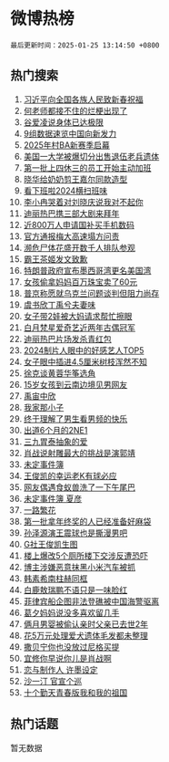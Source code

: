 # 微博热榜

`最后更新时间：2025-01-25 13:14:50 +0800`

## 热门搜索

1. [习近平向全国各族人民致新春祝福](https://m.weibo.cn/search?containerid=100103type%3D1%26t%3D10%26q%3D%23%E4%B9%A0%E8%BF%91%E5%B9%B3%E5%90%91%E5%85%A8%E5%9B%BD%E5%90%84%E6%97%8F%E4%BA%BA%E6%B0%91%E8%87%B4%E6%96%B0%E6%98%A5%E7%A5%9D%E7%A6%8F%23&stream_entry_id=51&isnewpage=1&extparam=seat%3D1%26cate%3D10103%26pos%3D0%26filter_type%3Drealtimehot%26q%3D%2523%25E4%25B9%25A0%25E8%25BF%2591%25E5%25B9%25B3%25E5%2590%2591%25E5%2585%25A8%25E5%259B%25BD%25E5%2590%2584%25E6%2597%258F%25E4%25BA%25BA%25E6%25B0%2591%25E8%2587%25B4%25E6%2596%25B0%25E6%2598%25A5%25E7%25A5%259D%25E7%25A6%258F%2523%26c_type%3D51%26stream_entry_id%3D51%26dgr%3D0%26display_time%3D1737782088%26pre_seqid%3D173778208897401117816101)
1. [何老师都接不住的烂梗出现了](https://m.weibo.cn/search?containerid=100103type%3D1%26t%3D10%26q%3D%E4%BD%95%E8%80%81%E5%B8%88%E9%83%BD%E6%8E%A5%E4%B8%8D%E4%BD%8F%E7%9A%84%E7%83%82%E6%A2%97%E5%87%BA%E7%8E%B0%E4%BA%86&stream_entry_id=31&isnewpage=1&extparam=seat%3D1%26cate%3D5001%26pos%3D0%26flag%3D2%26stream_entry_id%3D31%26realpos%3D1%26lcate%3D5001%26filter_type%3Drealtimehot%26q%3D%25E4%25BD%2595%25E8%2580%2581%25E5%25B8%2588%25E9%2583%25BD%25E6%258E%25A5%25E4%25B8%258D%25E4%25BD%258F%25E7%259A%2584%25E7%2583%2582%25E6%25A2%2597%25E5%2587%25BA%25E7%258E%25B0%25E4%25BA%2586%26c_type%3D31%26band_rank%3D1%26dgr%3D0%26display_time%3D1737782088%26pre_seqid%3D173778208897401117816101)
1. [谷爱凌说身体已达极限](https://m.weibo.cn/search?containerid=100103type%3D1%26t%3D10%26q%3D%23%E8%B0%B7%E7%88%B1%E5%87%8C%E8%AF%B4%E8%BA%AB%E4%BD%93%E5%B7%B2%E8%BE%BE%E6%9E%81%E9%99%90%23&stream_entry_id=31&isnewpage=1&extparam=seat%3D1%26cate%3D5001%26pos%3D1%26flag%3D2%26stream_entry_id%3D31%26realpos%3D2%26lcate%3D5001%26filter_type%3Drealtimehot%26q%3D%2523%25E8%25B0%25B7%25E7%2588%25B1%25E5%2587%258C%25E8%25AF%25B4%25E8%25BA%25AB%25E4%25BD%2593%25E5%25B7%25B2%25E8%25BE%25BE%25E6%259E%2581%25E9%2599%2590%2523%26c_type%3D31%26band_rank%3D2%26dgr%3D0%26display_time%3D1737782088%26pre_seqid%3D173778208897401117816101)
1. [9组数据速览中国向新发力](https://m.weibo.cn/search?containerid=100103type%3D1%26t%3D10%26q%3D%239%E7%BB%84%E6%95%B0%E6%8D%AE%E9%80%9F%E8%A7%88%E4%B8%AD%E5%9B%BD%E5%90%91%E6%96%B0%E5%8F%91%E5%8A%9B%23&stream_entry_id=31&isnewpage=1&extparam=seat%3D1%26cate%3D5001%26pos%3D2%26flag%3D0%26stream_entry_id%3D31%26realpos%3D3%26lcate%3D5001%26filter_type%3Drealtimehot%26q%3D%25239%25E7%25BB%2584%25E6%2595%25B0%25E6%258D%25AE%25E9%2580%259F%25E8%25A7%2588%25E4%25B8%25AD%25E5%259B%25BD%25E5%2590%2591%25E6%2596%25B0%25E5%258F%2591%25E5%258A%259B%2523%26c_type%3D31%26band_rank%3D3%26dgr%3D0%26display_time%3D1737782088%26pre_seqid%3D173778208897401117816101)
1. [2025年村BA新赛季启幕](https://m.weibo.cn/search?containerid=100103type%3D1%26t%3D10%26q%3D%232025%E5%B9%B4%E6%9D%91BA%E6%96%B0%E8%B5%9B%E5%AD%A3%E5%90%AF%E5%B9%95%23&stream_entry_id=31&isnewpage=1&extparam=seat%3D1%26cate%3D5001%26pos%3D3%26stream_entry_id%3D31%26band_rank%3D4%26lcate%3D5001%26is_ad_pos%3D1%26filter_type%3Drealtimehot%26q%3D%25232025%25E5%25B9%25B4%25E6%259D%2591BA%25E6%2596%25B0%25E8%25B5%259B%25E5%25AD%25A3%25E5%2590%25AF%25E5%25B9%2595%2523%26c_type%3D31%26dgr%3D0%26adid%3D274417%26display_time%3D1737782088%26pre_seqid%3D173778208897401117816101)
1. [美国一大学被爆切分出售退伍老兵遗体](https://m.weibo.cn/search?containerid=100103type%3D1%26t%3D10%26q%3D%23%E7%BE%8E%E5%9B%BD%E4%B8%80%E5%A4%A7%E5%AD%A6%E8%A2%AB%E7%88%86%E5%88%87%E5%88%86%E5%87%BA%E5%94%AE%E9%80%80%E4%BC%8D%E8%80%81%E5%85%B5%E9%81%97%E4%BD%93%23&stream_entry_id=31&isnewpage=1&extparam=seat%3D1%26cate%3D5001%26pos%3D4%26flag%3D0%26stream_entry_id%3D31%26realpos%3D4%26lcate%3D5001%26filter_type%3Drealtimehot%26q%3D%2523%25E7%25BE%258E%25E5%259B%25BD%25E4%25B8%2580%25E5%25A4%25A7%25E5%25AD%25A6%25E8%25A2%25AB%25E7%2588%2586%25E5%2588%2587%25E5%2588%2586%25E5%2587%25BA%25E5%2594%25AE%25E9%2580%2580%25E4%25BC%258D%25E8%2580%2581%25E5%2585%25B5%25E9%2581%2597%25E4%25BD%2593%2523%26c_type%3D31%26band_rank%3D4%26dgr%3D0%26display_time%3D1737782088%26pre_seqid%3D173778208897401117816101)
1. [第一批上四休三的员工开始主动加班](https://m.weibo.cn/search?containerid=100103type%3D1%26t%3D10%26q%3D%23%E7%AC%AC%E4%B8%80%E6%89%B9%E4%B8%8A%E5%9B%9B%E4%BC%91%E4%B8%89%E7%9A%84%E5%91%98%E5%B7%A5%E5%BC%80%E5%A7%8B%E4%B8%BB%E5%8A%A8%E5%8A%A0%E7%8F%AD%23&stream_entry_id=31&isnewpage=1&extparam=seat%3D1%26cate%3D5001%26pos%3D5%26flag%3D1%26stream_entry_id%3D31%26realpos%3D5%26lcate%3D5001%26filter_type%3Drealtimehot%26q%3D%2523%25E7%25AC%25AC%25E4%25B8%2580%25E6%2589%25B9%25E4%25B8%258A%25E5%259B%259B%25E4%25BC%2591%25E4%25B8%2589%25E7%259A%2584%25E5%2591%2598%25E5%25B7%25A5%25E5%25BC%2580%25E5%25A7%258B%25E4%25B8%25BB%25E5%258A%25A8%25E5%258A%25A0%25E7%258F%25AD%2523%26c_type%3D31%26band_rank%3D5%26dgr%3D0%26display_time%3D1737782088%26pre_seqid%3D173778208897401117816101)
1. [晓华给奶奶剪王嘉尔同款造型](https://m.weibo.cn/search?containerid=100103type%3D1%26t%3D10%26q%3D%E6%99%93%E5%8D%8E%E7%BB%99%E5%A5%B6%E5%A5%B6%E5%89%AA%E7%8E%8B%E5%98%89%E5%B0%94%E5%90%8C%E6%AC%BE%E9%80%A0%E5%9E%8B&stream_entry_id=31&isnewpage=1&extparam=seat%3D1%26cate%3D5001%26pos%3D6%26flag%3D1%26stream_entry_id%3D31%26realpos%3D6%26lcate%3D5001%26filter_type%3Drealtimehot%26q%3D%25E6%2599%2593%25E5%258D%258E%25E7%25BB%2599%25E5%25A5%25B6%25E5%25A5%25B6%25E5%2589%25AA%25E7%258E%258B%25E5%2598%2589%25E5%25B0%2594%25E5%2590%258C%25E6%25AC%25BE%25E9%2580%25A0%25E5%259E%258B%26c_type%3D31%26band_rank%3D6%26dgr%3D0%26display_time%3D1737782088%26pre_seqid%3D173778208897401117816101)
1. [看下班啦2024横扫班味](https://m.weibo.cn/search?containerid=100103type%3D1%26t%3D10%26q%3D%23%E7%9C%8B%E4%B8%8B%E7%8F%AD%E5%95%A62024%E6%A8%AA%E6%89%AB%E7%8F%AD%E5%91%B3%23&stream_entry_id=31&isnewpage=1&extparam=seat%3D1%26cate%3D5001%26pos%3D7%26stream_entry_id%3D31%26band_rank%3D7%26lcate%3D5001%26is_ad_pos%3D1%26filter_type%3Drealtimehot%26q%3D%2523%25E7%259C%258B%25E4%25B8%258B%25E7%258F%25AD%25E5%2595%25A62024%25E6%25A8%25AA%25E6%2589%25AB%25E7%258F%25AD%25E5%2591%25B3%2523%26c_type%3D31%26dgr%3D0%26adid%3D274688%26display_time%3D1737782088%26pre_seqid%3D173778208897401117816101)
1. [李小冉哭着对刘晓庆说我对不起你](https://m.weibo.cn/search?containerid=100103type%3D1%26t%3D10%26q%3D%23%E6%9D%8E%E5%B0%8F%E5%86%89%E5%93%AD%E7%9D%80%E5%AF%B9%E5%88%98%E6%99%93%E5%BA%86%E8%AF%B4%E6%88%91%E5%AF%B9%E4%B8%8D%E8%B5%B7%E4%BD%A0%23&stream_entry_id=31&isnewpage=1&extparam=seat%3D1%26cate%3D5001%26pos%3D8%26flag%3D1%26stream_entry_id%3D31%26realpos%3D7%26lcate%3D5001%26filter_type%3Drealtimehot%26q%3D%2523%25E6%259D%258E%25E5%25B0%258F%25E5%2586%2589%25E5%2593%25AD%25E7%259D%2580%25E5%25AF%25B9%25E5%2588%2598%25E6%2599%2593%25E5%25BA%2586%25E8%25AF%25B4%25E6%2588%2591%25E5%25AF%25B9%25E4%25B8%258D%25E8%25B5%25B7%25E4%25BD%25A0%2523%26c_type%3D31%26band_rank%3D7%26dgr%3D0%26display_time%3D1737782088%26pre_seqid%3D173778208897401117816101)
1. [迪丽热巴携三部大剧来拜年](https://m.weibo.cn/search?containerid=100103type%3D1%26t%3D10%26q%3D%23%E8%BF%AA%E4%B8%BD%E7%83%AD%E5%B7%B4%E6%90%BA%E4%B8%89%E9%83%A8%E5%A4%A7%E5%89%A7%E6%9D%A5%E6%8B%9C%E5%B9%B4%23&stream_entry_id=31&isnewpage=1&extparam=seat%3D1%26cate%3D5001%26pos%3D9%26flag%3D0%26stream_entry_id%3D31%26realpos%3D8%26lcate%3D5001%26filter_type%3Drealtimehot%26q%3D%2523%25E8%25BF%25AA%25E4%25B8%25BD%25E7%2583%25AD%25E5%25B7%25B4%25E6%2590%25BA%25E4%25B8%2589%25E9%2583%25A8%25E5%25A4%25A7%25E5%2589%25A7%25E6%259D%25A5%25E6%258B%259C%25E5%25B9%25B4%2523%26c_type%3D31%26band_rank%3D8%26dgr%3D0%26display_time%3D1737782088%26pre_seqid%3D173778208897401117816101)
1. [近800万人申请国补买手机数码](https://m.weibo.cn/search?containerid=100103type%3D1%26t%3D10%26q%3D%23%E8%BF%91800%E4%B8%87%E4%BA%BA%E7%94%B3%E8%AF%B7%E5%9B%BD%E8%A1%A5%E4%B9%B0%E6%89%8B%E6%9C%BA%E6%95%B0%E7%A0%81%23&stream_entry_id=31&isnewpage=1&extparam=seat%3D1%26cate%3D5001%26pos%3D10%26flag%3D0%26stream_entry_id%3D31%26realpos%3D9%26lcate%3D5001%26filter_type%3Drealtimehot%26q%3D%2523%25E8%25BF%2591800%25E4%25B8%2587%25E4%25BA%25BA%25E7%2594%25B3%25E8%25AF%25B7%25E5%259B%25BD%25E8%25A1%25A5%25E4%25B9%25B0%25E6%2589%258B%25E6%259C%25BA%25E6%2595%25B0%25E7%25A0%2581%2523%26c_type%3D31%26band_rank%3D9%26dgr%3D0%26display_time%3D1737782088%26pre_seqid%3D173778208897401117816101)
1. [官方通报梅大高速塌方问责](https://m.weibo.cn/search?containerid=100103type%3D1%26t%3D10%26q%3D%23%E5%AE%98%E6%96%B9%E9%80%9A%E6%8A%A5%E6%A2%85%E5%A4%A7%E9%AB%98%E9%80%9F%E5%A1%8C%E6%96%B9%E9%97%AE%E8%B4%A3%23&stream_entry_id=31&isnewpage=1&extparam=seat%3D1%26cate%3D5001%26pos%3D11%26flag%3D1%26stream_entry_id%3D31%26realpos%3D10%26lcate%3D5001%26filter_type%3Drealtimehot%26q%3D%2523%25E5%25AE%2598%25E6%2596%25B9%25E9%2580%259A%25E6%258A%25A5%25E6%25A2%2585%25E5%25A4%25A7%25E9%25AB%2598%25E9%2580%259F%25E5%25A1%258C%25E6%2596%25B9%25E9%2597%25AE%25E8%25B4%25A3%2523%26c_type%3D31%26band_rank%3D10%26dgr%3D0%26display_time%3D1737782088%26pre_seqid%3D173778208897401117816101)
1. [濒危尸体花盛开数千人排队参观](https://m.weibo.cn/search?containerid=100103type%3D1%26t%3D10%26q%3D%23%E6%BF%92%E5%8D%B1%E5%B0%B8%E4%BD%93%E8%8A%B1%E7%9B%9B%E5%BC%80%E6%95%B0%E5%8D%83%E4%BA%BA%E6%8E%92%E9%98%9F%E5%8F%82%E8%A7%82%23&stream_entry_id=31&isnewpage=1&extparam=seat%3D1%26cate%3D5001%26pos%3D12%26flag%3D0%26stream_entry_id%3D31%26realpos%3D11%26lcate%3D5001%26filter_type%3Drealtimehot%26q%3D%2523%25E6%25BF%2592%25E5%258D%25B1%25E5%25B0%25B8%25E4%25BD%2593%25E8%258A%25B1%25E7%259B%259B%25E5%25BC%2580%25E6%2595%25B0%25E5%258D%2583%25E4%25BA%25BA%25E6%258E%2592%25E9%2598%259F%25E5%258F%2582%25E8%25A7%2582%2523%26c_type%3D31%26band_rank%3D11%26dgr%3D0%26display_time%3D1737782088%26pre_seqid%3D173778208897401117816101)
1. [霸王茶姬发文致歉](https://m.weibo.cn/search?containerid=100103type%3D1%26t%3D10%26q%3D%23%E9%9C%B8%E7%8E%8B%E8%8C%B6%E5%A7%AC%E5%8F%91%E6%96%87%E8%87%B4%E6%AD%89%23&stream_entry_id=31&isnewpage=1&extparam=seat%3D1%26cate%3D5001%26pos%3D13%26flag%3D2%26stream_entry_id%3D31%26realpos%3D12%26lcate%3D5001%26filter_type%3Drealtimehot%26q%3D%2523%25E9%259C%25B8%25E7%258E%258B%25E8%258C%25B6%25E5%25A7%25AC%25E5%258F%2591%25E6%2596%2587%25E8%2587%25B4%25E6%25AD%2589%2523%26c_type%3D31%26band_rank%3D12%26dgr%3D0%26display_time%3D1737782088%26pre_seqid%3D173778208897401117816101)
1. [特朗普政府宣布墨西哥湾更名美国湾](https://m.weibo.cn/search?containerid=100103type%3D1%26t%3D10%26q%3D%23%E7%89%B9%E6%9C%97%E6%99%AE%E6%94%BF%E5%BA%9C%E5%AE%A3%E5%B8%83%E5%A2%A8%E8%A5%BF%E5%93%A5%E6%B9%BE%E6%9B%B4%E5%90%8D%E7%BE%8E%E5%9B%BD%E6%B9%BE%23&stream_entry_id=31&isnewpage=1&extparam=seat%3D1%26cate%3D5001%26pos%3D14%26flag%3D1%26stream_entry_id%3D31%26realpos%3D13%26lcate%3D5001%26filter_type%3Drealtimehot%26q%3D%2523%25E7%2589%25B9%25E6%259C%2597%25E6%2599%25AE%25E6%2594%25BF%25E5%25BA%259C%25E5%25AE%25A3%25E5%25B8%2583%25E5%25A2%25A8%25E8%25A5%25BF%25E5%2593%25A5%25E6%25B9%25BE%25E6%259B%25B4%25E5%2590%258D%25E7%25BE%258E%25E5%259B%25BD%25E6%25B9%25BE%2523%26c_type%3D31%26band_rank%3D13%26dgr%3D0%26display_time%3D1737782088%26pre_seqid%3D173778208897401117816101)
1. [女孩偷拿妈妈百万珠宝卖了60元](https://m.weibo.cn/search?containerid=100103type%3D1%26t%3D10%26q%3D%23%E5%A5%B3%E5%AD%A9%E5%81%B7%E6%8B%BF%E5%A6%88%E5%A6%88%E7%99%BE%E4%B8%87%E7%8F%A0%E5%AE%9D%E5%8D%96%E4%BA%8660%E5%85%83%23&stream_entry_id=31&isnewpage=1&extparam=seat%3D1%26cate%3D5001%26pos%3D15%26flag%3D2%26stream_entry_id%3D31%26realpos%3D14%26lcate%3D5001%26filter_type%3Drealtimehot%26q%3D%2523%25E5%25A5%25B3%25E5%25AD%25A9%25E5%2581%25B7%25E6%258B%25BF%25E5%25A6%2588%25E5%25A6%2588%25E7%2599%25BE%25E4%25B8%2587%25E7%258F%25A0%25E5%25AE%259D%25E5%258D%2596%25E4%25BA%258660%25E5%2585%2583%2523%26c_type%3D31%26band_rank%3D14%26dgr%3D0%26display_time%3D1737782088%26pre_seqid%3D173778208897401117816101)
1. [普京称愿就乌克兰问题谈判但阻力尚存](https://m.weibo.cn/search?containerid=100103type%3D1%26t%3D10%26q%3D%23%E6%99%AE%E4%BA%AC%E7%A7%B0%E6%84%BF%E5%B0%B1%E4%B9%8C%E5%85%8B%E5%85%B0%E9%97%AE%E9%A2%98%E8%B0%88%E5%88%A4%E4%BD%86%E9%98%BB%E5%8A%9B%E5%B0%9A%E5%AD%98%23&stream_entry_id=31&isnewpage=1&extparam=seat%3D1%26cate%3D5001%26pos%3D16%26flag%3D1%26stream_entry_id%3D31%26realpos%3D15%26lcate%3D5001%26filter_type%3Drealtimehot%26q%3D%2523%25E6%2599%25AE%25E4%25BA%25AC%25E7%25A7%25B0%25E6%2584%25BF%25E5%25B0%25B1%25E4%25B9%258C%25E5%2585%258B%25E5%2585%25B0%25E9%2597%25AE%25E9%25A2%2598%25E8%25B0%2588%25E5%2588%25A4%25E4%25BD%2586%25E9%2598%25BB%25E5%258A%259B%25E5%25B0%259A%25E5%25AD%2598%2523%26c_type%3D31%26band_rank%3D15%26dgr%3D0%26display_time%3D1737782088%26pre_seqid%3D173778208897401117816101)
1. [虞书欣丁禹兮夫妻味](https://m.weibo.cn/search?containerid=100103type%3D1%26t%3D10%26q%3D%23%E8%99%9E%E4%B9%A6%E6%AC%A3%E4%B8%81%E7%A6%B9%E5%85%AE%E5%A4%AB%E5%A6%BB%E5%91%B3%23&stream_entry_id=31&isnewpage=1&extparam=seat%3D1%26cate%3D5001%26pos%3D17%26flag%3D1%26stream_entry_id%3D31%26realpos%3D16%26lcate%3D5001%26filter_type%3Drealtimehot%26q%3D%2523%25E8%2599%259E%25E4%25B9%25A6%25E6%25AC%25A3%25E4%25B8%2581%25E7%25A6%25B9%25E5%2585%25AE%25E5%25A4%25AB%25E5%25A6%25BB%25E5%2591%25B3%2523%26c_type%3D31%26band_rank%3D16%26dgr%3D0%26display_time%3D1737782088%26pre_seqid%3D173778208897401117816101)
1. [女子带2娃被大妈请求帮忙擦眼](https://m.weibo.cn/search?containerid=100103type%3D1%26t%3D10%26q%3D%23%E5%A5%B3%E5%AD%90%E5%B8%A62%E5%A8%83%E8%A2%AB%E5%A4%A7%E5%A6%88%E8%AF%B7%E6%B1%82%E5%B8%AE%E5%BF%99%E6%93%A6%E7%9C%BC%23&stream_entry_id=31&isnewpage=1&extparam=seat%3D1%26cate%3D5001%26pos%3D18%26flag%3D1%26stream_entry_id%3D31%26realpos%3D17%26lcate%3D5001%26filter_type%3Drealtimehot%26q%3D%2523%25E5%25A5%25B3%25E5%25AD%2590%25E5%25B8%25A62%25E5%25A8%2583%25E8%25A2%25AB%25E5%25A4%25A7%25E5%25A6%2588%25E8%25AF%25B7%25E6%25B1%2582%25E5%25B8%25AE%25E5%25BF%2599%25E6%2593%25A6%25E7%259C%25BC%2523%26c_type%3D31%26band_rank%3D17%26dgr%3D0%26display_time%3D1737782088%26pre_seqid%3D173778208897401117816101)
1. [白月梵星爱奇艺近两年古偶冠军](https://m.weibo.cn/search?containerid=100103type%3D1%26t%3D10%26q%3D%E7%99%BD%E6%9C%88%E6%A2%B5%E6%98%9F%E7%88%B1%E5%A5%87%E8%89%BA%E8%BF%91%E4%B8%A4%E5%B9%B4%E5%8F%A4%E5%81%B6%E5%86%A0%E5%86%9B&stream_entry_id=31&isnewpage=1&extparam=seat%3D1%26cate%3D5001%26pos%3D19%26flag%3D1%26stream_entry_id%3D31%26realpos%3D18%26lcate%3D5001%26filter_type%3Drealtimehot%26q%3D%25E7%2599%25BD%25E6%259C%2588%25E6%25A2%25B5%25E6%2598%259F%25E7%2588%25B1%25E5%25A5%2587%25E8%2589%25BA%25E8%25BF%2591%25E4%25B8%25A4%25E5%25B9%25B4%25E5%258F%25A4%25E5%2581%25B6%25E5%2586%25A0%25E5%2586%259B%26c_type%3D31%26band_rank%3D18%26dgr%3D0%26display_time%3D1737782088%26pre_seqid%3D173778208897401117816101)
1. [迪丽热巴片场发杀青红包](https://m.weibo.cn/search?containerid=100103type%3D1%26t%3D10%26q%3D%23%E8%BF%AA%E4%B8%BD%E7%83%AD%E5%B7%B4%E7%89%87%E5%9C%BA%E5%8F%91%E6%9D%80%E9%9D%92%E7%BA%A2%E5%8C%85%23&stream_entry_id=31&isnewpage=1&extparam=seat%3D1%26cate%3D5001%26pos%3D20%26flag%3D1%26stream_entry_id%3D31%26realpos%3D19%26lcate%3D5001%26filter_type%3Drealtimehot%26q%3D%2523%25E8%25BF%25AA%25E4%25B8%25BD%25E7%2583%25AD%25E5%25B7%25B4%25E7%2589%2587%25E5%259C%25BA%25E5%258F%2591%25E6%259D%2580%25E9%259D%2592%25E7%25BA%25A2%25E5%258C%2585%2523%26c_type%3D31%26band_rank%3D19%26dgr%3D0%26display_time%3D1737782088%26pre_seqid%3D173778208897401117816101)
1. [2024制片人眼中的好感艺人TOP5](https://m.weibo.cn/search?containerid=100103type%3D1%26t%3D10%26q%3D%232024%E5%88%B6%E7%89%87%E4%BA%BA%E7%9C%BC%E4%B8%AD%E7%9A%84%E5%A5%BD%E6%84%9F%E8%89%BA%E4%BA%BATOP5%23&stream_entry_id=31&isnewpage=1&extparam=seat%3D1%26cate%3D5001%26pos%3D21%26flag%3D1%26stream_entry_id%3D31%26realpos%3D20%26lcate%3D5001%26filter_type%3Drealtimehot%26q%3D%25232024%25E5%2588%25B6%25E7%2589%2587%25E4%25BA%25BA%25E7%259C%25BC%25E4%25B8%25AD%25E7%259A%2584%25E5%25A5%25BD%25E6%2584%259F%25E8%2589%25BA%25E4%25BA%25BATOP5%2523%26c_type%3D31%26band_rank%3D20%26dgr%3D0%26display_time%3D1737782088%26pre_seqid%3D173778208897401117816101)
1. [女子眼中插进4.5厘米树枝浑然不知](https://m.weibo.cn/search?containerid=100103type%3D1%26t%3D10%26q%3D%23%E5%A5%B3%E5%AD%90%E7%9C%BC%E4%B8%AD%E6%8F%92%E8%BF%9B4.5%E5%8E%98%E7%B1%B3%E6%A0%91%E6%9E%9D%E6%B5%91%E7%84%B6%E4%B8%8D%E7%9F%A5%23&stream_entry_id=31&isnewpage=1&extparam=seat%3D1%26cate%3D5001%26pos%3D22%26flag%3D0%26stream_entry_id%3D31%26realpos%3D21%26lcate%3D5001%26filter_type%3Drealtimehot%26q%3D%2523%25E5%25A5%25B3%25E5%25AD%2590%25E7%259C%25BC%25E4%25B8%25AD%25E6%258F%2592%25E8%25BF%259B4.5%25E5%258E%2598%25E7%25B1%25B3%25E6%25A0%2591%25E6%259E%259D%25E6%25B5%2591%25E7%2584%25B6%25E4%25B8%258D%25E7%259F%25A5%2523%26c_type%3D31%26band_rank%3D21%26dgr%3D0%26display_time%3D1737782088%26pre_seqid%3D173778208897401117816101)
1. [徐克谈黄蓉华筝选角](https://m.weibo.cn/search?containerid=100103type%3D1%26t%3D10%26q%3D%23%E5%BE%90%E5%85%8B%E8%B0%88%E9%BB%84%E8%93%89%E5%8D%8E%E7%AD%9D%E9%80%89%E8%A7%92%23&stream_entry_id=31&isnewpage=1&extparam=seat%3D1%26cate%3D5001%26pos%3D23%26flag%3D1%26stream_entry_id%3D31%26realpos%3D22%26lcate%3D5001%26filter_type%3Drealtimehot%26q%3D%2523%25E5%25BE%2590%25E5%2585%258B%25E8%25B0%2588%25E9%25BB%2584%25E8%2593%2589%25E5%258D%258E%25E7%25AD%259D%25E9%2580%2589%25E8%25A7%2592%2523%26c_type%3D31%26band_rank%3D22%26dgr%3D0%26display_time%3D1737782088%26pre_seqid%3D173778208897401117816101)
1. [15岁女孩到云南边境见男网友](https://m.weibo.cn/search?containerid=100103type%3D1%26t%3D10%26q%3D%2315%E5%B2%81%E5%A5%B3%E5%AD%A9%E5%88%B0%E4%BA%91%E5%8D%97%E8%BE%B9%E5%A2%83%E8%A7%81%E7%94%B7%E7%BD%91%E5%8F%8B%23&stream_entry_id=31&isnewpage=1&extparam=seat%3D1%26cate%3D5001%26pos%3D24%26flag%3D0%26stream_entry_id%3D31%26realpos%3D23%26lcate%3D5001%26filter_type%3Drealtimehot%26q%3D%252315%25E5%25B2%2581%25E5%25A5%25B3%25E5%25AD%25A9%25E5%2588%25B0%25E4%25BA%2591%25E5%258D%2597%25E8%25BE%25B9%25E5%25A2%2583%25E8%25A7%2581%25E7%2594%25B7%25E7%25BD%2591%25E5%258F%258B%2523%26c_type%3D31%26band_rank%3D23%26dgr%3D0%26display_time%3D1737782088%26pre_seqid%3D173778208897401117816101)
1. [禹宙中欣](https://m.weibo.cn/search?containerid=100103type%3D1%26t%3D10%26q%3D%E7%A6%B9%E5%AE%99%E4%B8%AD%E6%AC%A3&stream_entry_id=31&isnewpage=1&extparam=seat%3D1%26cate%3D5001%26pos%3D25%26flag%3D0%26stream_entry_id%3D31%26realpos%3D24%26lcate%3D5001%26filter_type%3Drealtimehot%26q%3D%25E7%25A6%25B9%25E5%25AE%2599%25E4%25B8%25AD%25E6%25AC%25A3%26c_type%3D31%26band_rank%3D24%26dgr%3D0%26display_time%3D1737782088%26pre_seqid%3D173778208897401117816101)
1. [我家那小子](https://m.weibo.cn/search?containerid=100103type%3D1%26t%3D10%26q%3D%E6%88%91%E5%AE%B6%E9%82%A3%E5%B0%8F%E5%AD%90&stream_entry_id=31&isnewpage=1&extparam=seat%3D1%26cate%3D5001%26pos%3D26%26flag%3D1%26stream_entry_id%3D31%26realpos%3D25%26lcate%3D5001%26filter_type%3Drealtimehot%26q%3D%25E6%2588%2591%25E5%25AE%25B6%25E9%2582%25A3%25E5%25B0%258F%25E5%25AD%2590%26c_type%3D31%26band_rank%3D25%26dgr%3D0%26display_time%3D1737782088%26pre_seqid%3D173778208897401117816101)
1. [终于理解了男生看男频的快乐](https://m.weibo.cn/search?containerid=100103type%3D1%26t%3D10%26q%3D%E7%BB%88%E4%BA%8E%E7%90%86%E8%A7%A3%E4%BA%86%E7%94%B7%E7%94%9F%E7%9C%8B%E7%94%B7%E9%A2%91%E7%9A%84%E5%BF%AB%E4%B9%90&stream_entry_id=31&isnewpage=1&extparam=seat%3D1%26cate%3D5001%26pos%3D27%26flag%3D1%26stream_entry_id%3D31%26realpos%3D26%26lcate%3D5001%26filter_type%3Drealtimehot%26q%3D%25E7%25BB%2588%25E4%25BA%258E%25E7%2590%2586%25E8%25A7%25A3%25E4%25BA%2586%25E7%2594%25B7%25E7%2594%259F%25E7%259C%258B%25E7%2594%25B7%25E9%25A2%2591%25E7%259A%2584%25E5%25BF%25AB%25E4%25B9%2590%26c_type%3D31%26band_rank%3D26%26dgr%3D0%26display_time%3D1737782088%26pre_seqid%3D173778208897401117816101)
1. [出道6个月的2NE1](https://m.weibo.cn/search?containerid=100103type%3D1%26t%3D10%26q%3D%E5%87%BA%E9%81%936%E4%B8%AA%E6%9C%88%E7%9A%842NE1&stream_entry_id=31&isnewpage=1&extparam=seat%3D1%26cate%3D5001%26pos%3D28%26flag%3D1%26stream_entry_id%3D31%26realpos%3D27%26lcate%3D5001%26filter_type%3Drealtimehot%26q%3D%25E5%2587%25BA%25E9%2581%25936%25E4%25B8%25AA%25E6%259C%2588%25E7%259A%25842NE1%26c_type%3D31%26band_rank%3D27%26dgr%3D0%26display_time%3D1737782088%26pre_seqid%3D173778208897401117816101)
1. [三九胃泰抽象的爱](https://m.weibo.cn/search?containerid=100103type%3D1%26t%3D10%26q%3D%23%E4%B8%89%E4%B9%9D%E8%83%83%E6%B3%B0%E6%8A%BD%E8%B1%A1%E7%9A%84%E7%88%B1%23&stream_entry_id=31&isnewpage=1&extparam=seat%3D1%26cate%3D5001%26pos%3D29%26flag%3D1%26stream_entry_id%3D31%26realpos%3D28%26lcate%3D5001%26c_type%3D31%26filter_type%3Drealtimehot%26q%3D%2523%25E4%25B8%2589%25E4%25B9%259D%25E8%2583%2583%25E6%25B3%25B0%25E6%258A%25BD%25E8%25B1%25A1%25E7%259A%2584%25E7%2588%25B1%2523%26dgr%3D0%26band_rank%3D28%26adid%3D273709%26display_time%3D1737782088%26pre_seqid%3D173778208897401117816101)
1. [肖战说射雕最大的挑战是演郭靖](https://m.weibo.cn/search?containerid=100103type%3D1%26t%3D10%26q%3D%23%E8%82%96%E6%88%98%E8%AF%B4%E5%B0%84%E9%9B%95%E6%9C%80%E5%A4%A7%E7%9A%84%E6%8C%91%E6%88%98%E6%98%AF%E6%BC%94%E9%83%AD%E9%9D%96%23&stream_entry_id=31&isnewpage=1&extparam=seat%3D1%26cate%3D5001%26pos%3D30%26flag%3D1%26stream_entry_id%3D31%26realpos%3D29%26lcate%3D5001%26filter_type%3Drealtimehot%26q%3D%2523%25E8%2582%2596%25E6%2588%2598%25E8%25AF%25B4%25E5%25B0%2584%25E9%259B%2595%25E6%259C%2580%25E5%25A4%25A7%25E7%259A%2584%25E6%258C%2591%25E6%2588%2598%25E6%2598%25AF%25E6%25BC%2594%25E9%2583%25AD%25E9%259D%2596%2523%26c_type%3D31%26band_rank%3D29%26dgr%3D0%26display_time%3D1737782088%26pre_seqid%3D173778208897401117816101)
1. [未定事件簿](https://m.weibo.cn/search?containerid=100103type%3D1%26t%3D10%26q%3D%E6%9C%AA%E5%AE%9A%E4%BA%8B%E4%BB%B6%E7%B0%BF&stream_entry_id=31&isnewpage=1&extparam=seat%3D1%26cate%3D5001%26pos%3D31%26flag%3D1%26stream_entry_id%3D31%26realpos%3D30%26lcate%3D5001%26filter_type%3Drealtimehot%26q%3D%25E6%259C%25AA%25E5%25AE%259A%25E4%25BA%258B%25E4%25BB%25B6%25E7%25B0%25BF%26c_type%3D31%26band_rank%3D30%26dgr%3D0%26display_time%3D1737782088%26pre_seqid%3D173778208897401117816101)
1. [王俊凯的幸运老K有球必应](https://m.weibo.cn/search?containerid=100103type%3D1%26t%3D10%26q%3D%23%E7%8E%8B%E4%BF%8A%E5%87%AF%E7%9A%84%E5%B9%B8%E8%BF%90%E8%80%81K%E6%9C%89%E7%90%83%E5%BF%85%E5%BA%94%23&stream_entry_id=31&isnewpage=1&extparam=seat%3D1%26cate%3D5001%26pos%3D32%26flag%3D1%26stream_entry_id%3D31%26realpos%3D31%26lcate%3D5001%26c_type%3D31%26filter_type%3Drealtimehot%26q%3D%2523%25E7%258E%258B%25E4%25BF%258A%25E5%2587%25AF%25E7%259A%2584%25E5%25B9%25B8%25E8%25BF%2590%25E8%2580%2581K%25E6%259C%2589%25E7%2590%2583%25E5%25BF%2585%25E5%25BA%2594%2523%26dgr%3D0%26band_rank%3D31%26adid%3D273703%26display_time%3D1737782088%26pre_seqid%3D173778208897401117816101)
1. [网友偶遇食蚁兽洗了一下午尾巴](https://m.weibo.cn/search?containerid=100103type%3D1%26t%3D10%26q%3D%23%E7%BD%91%E5%8F%8B%E5%81%B6%E9%81%87%E9%A3%9F%E8%9A%81%E5%85%BD%E6%B4%97%E4%BA%86%E4%B8%80%E4%B8%8B%E5%8D%88%E5%B0%BE%E5%B7%B4%23&stream_entry_id=31&isnewpage=1&extparam=seat%3D1%26cate%3D5001%26pos%3D33%26flag%3D1%26stream_entry_id%3D31%26realpos%3D32%26lcate%3D5001%26filter_type%3Drealtimehot%26q%3D%2523%25E7%25BD%2591%25E5%258F%258B%25E5%2581%25B6%25E9%2581%2587%25E9%25A3%259F%25E8%259A%2581%25E5%2585%25BD%25E6%25B4%2597%25E4%25BA%2586%25E4%25B8%2580%25E4%25B8%258B%25E5%258D%2588%25E5%25B0%25BE%25E5%25B7%25B4%2523%26c_type%3D31%26band_rank%3D32%26dgr%3D0%26display_time%3D1737782088%26pre_seqid%3D173778208897401117816101)
1. [未定事件簿 夏彦](https://m.weibo.cn/search?containerid=100103type%3D1%26t%3D10%26q%3D%E6%9C%AA%E5%AE%9A%E4%BA%8B%E4%BB%B6%E7%B0%BF+%E5%A4%8F%E5%BD%A6&stream_entry_id=31&isnewpage=1&extparam=seat%3D1%26cate%3D5001%26pos%3D34%26flag%3D1%26stream_entry_id%3D31%26realpos%3D33%26lcate%3D5001%26filter_type%3Drealtimehot%26q%3D%25E6%259C%25AA%25E5%25AE%259A%25E4%25BA%258B%25E4%25BB%25B6%25E7%25B0%25BF%2520%25E5%25A4%258F%25E5%25BD%25A6%26c_type%3D31%26band_rank%3D33%26dgr%3D0%26display_time%3D1737782088%26pre_seqid%3D173778208897401117816101)
1. [一路繁花](https://m.weibo.cn/search?containerid=100103type%3D1%26t%3D10%26q%3D%E4%B8%80%E8%B7%AF%E7%B9%81%E8%8A%B1&stream_entry_id=31&isnewpage=1&extparam=seat%3D1%26cate%3D5001%26pos%3D35%26flag%3D1%26stream_entry_id%3D31%26realpos%3D34%26lcate%3D5001%26filter_type%3Drealtimehot%26q%3D%25E4%25B8%2580%25E8%25B7%25AF%25E7%25B9%2581%25E8%258A%25B1%26c_type%3D31%26band_rank%3D34%26dgr%3D0%26display_time%3D1737782088%26pre_seqid%3D173778208897401117816101)
1. [第一批拿年终奖的人已经准备好麻袋](https://m.weibo.cn/search?containerid=100103type%3D1%26t%3D10%26q%3D%23%E7%AC%AC%E4%B8%80%E6%89%B9%E6%8B%BF%E5%B9%B4%E7%BB%88%E5%A5%96%E7%9A%84%E4%BA%BA%E5%B7%B2%E7%BB%8F%E5%87%86%E5%A4%87%E5%A5%BD%E9%BA%BB%E8%A2%8B%23&stream_entry_id=31&isnewpage=1&extparam=seat%3D1%26cate%3D5001%26pos%3D36%26flag%3D1%26stream_entry_id%3D31%26realpos%3D35%26lcate%3D5001%26filter_type%3Drealtimehot%26q%3D%2523%25E7%25AC%25AC%25E4%25B8%2580%25E6%2589%25B9%25E6%258B%25BF%25E5%25B9%25B4%25E7%25BB%2588%25E5%25A5%2596%25E7%259A%2584%25E4%25BA%25BA%25E5%25B7%25B2%25E7%25BB%258F%25E5%2587%2586%25E5%25A4%2587%25E5%25A5%25BD%25E9%25BA%25BB%25E8%25A2%258B%2523%26c_type%3D31%26band_rank%3D35%26dgr%3D0%26display_time%3D1737782088%26pre_seqid%3D173778208897401117816101)
1. [孙泽源演王震球也是撕漫男吧](https://m.weibo.cn/search?containerid=100103type%3D1%26t%3D10%26q%3D%E5%AD%99%E6%B3%BD%E6%BA%90%E6%BC%94%E7%8E%8B%E9%9C%87%E7%90%83%E4%B9%9F%E6%98%AF%E6%92%95%E6%BC%AB%E7%94%B7%E5%90%A7&stream_entry_id=31&isnewpage=1&extparam=seat%3D1%26cate%3D5001%26pos%3D37%26flag%3D1%26stream_entry_id%3D31%26realpos%3D36%26lcate%3D5001%26filter_type%3Drealtimehot%26q%3D%25E5%25AD%2599%25E6%25B3%25BD%25E6%25BA%2590%25E6%25BC%2594%25E7%258E%258B%25E9%259C%2587%25E7%2590%2583%25E4%25B9%259F%25E6%2598%25AF%25E6%2592%2595%25E6%25BC%25AB%25E7%2594%25B7%25E5%2590%25A7%26c_type%3D31%26band_rank%3D36%26dgr%3D0%26display_time%3D1737782088%26pre_seqid%3D173778208897401117816101)
1. [G社王俊凯生图](https://m.weibo.cn/search?containerid=100103type%3D1%26t%3D10%26q%3D%23G%E7%A4%BE%E7%8E%8B%E4%BF%8A%E5%87%AF%E7%94%9F%E5%9B%BE%23&stream_entry_id=31&isnewpage=1&extparam=seat%3D1%26cate%3D5001%26pos%3D38%26flag%3D0%26stream_entry_id%3D31%26realpos%3D37%26lcate%3D5001%26filter_type%3Drealtimehot%26q%3D%2523G%25E7%25A4%25BE%25E7%258E%258B%25E4%25BF%258A%25E5%2587%25AF%25E7%2594%259F%25E5%259B%25BE%2523%26c_type%3D31%26band_rank%3D37%26dgr%3D0%26display_time%3D1737782088%26pre_seqid%3D173778208897401117816101)
1. [楼上爆改5个厕所楼下交涉反遭恐吓](https://m.weibo.cn/search?containerid=100103type%3D1%26t%3D10%26q%3D%23%E6%A5%BC%E4%B8%8A%E7%88%86%E6%94%B95%E4%B8%AA%E5%8E%95%E6%89%80%E6%A5%BC%E4%B8%8B%E4%BA%A4%E6%B6%89%E5%8F%8D%E9%81%AD%E6%81%90%E5%90%93%23&stream_entry_id=31&isnewpage=1&extparam=seat%3D1%26cate%3D5001%26pos%3D39%26flag%3D0%26stream_entry_id%3D31%26realpos%3D38%26lcate%3D5001%26filter_type%3Drealtimehot%26q%3D%2523%25E6%25A5%25BC%25E4%25B8%258A%25E7%2588%2586%25E6%2594%25B95%25E4%25B8%25AA%25E5%258E%2595%25E6%2589%2580%25E6%25A5%25BC%25E4%25B8%258B%25E4%25BA%25A4%25E6%25B6%2589%25E5%258F%258D%25E9%2581%25AD%25E6%2581%2590%25E5%2590%2593%2523%26c_type%3D31%26band_rank%3D38%26dgr%3D0%26display_time%3D1737782088%26pre_seqid%3D173778208897401117816101)
1. [博主涉嫌恶意抹黑小米汽车被抓](https://m.weibo.cn/search?containerid=100103type%3D1%26t%3D10%26q%3D%23%E5%8D%9A%E4%B8%BB%E6%B6%89%E5%AB%8C%E6%81%B6%E6%84%8F%E6%8A%B9%E9%BB%91%E5%B0%8F%E7%B1%B3%E6%B1%BD%E8%BD%A6%E8%A2%AB%E6%8A%93%23&stream_entry_id=31&isnewpage=1&extparam=seat%3D1%26cate%3D5001%26pos%3D40%26flag%3D0%26stream_entry_id%3D31%26realpos%3D39%26lcate%3D5001%26filter_type%3Drealtimehot%26q%3D%2523%25E5%258D%259A%25E4%25B8%25BB%25E6%25B6%2589%25E5%25AB%258C%25E6%2581%25B6%25E6%2584%258F%25E6%258A%25B9%25E9%25BB%2591%25E5%25B0%258F%25E7%25B1%25B3%25E6%25B1%25BD%25E8%25BD%25A6%25E8%25A2%25AB%25E6%258A%2593%2523%26c_type%3D31%26band_rank%3D39%26dgr%3D0%26display_time%3D1737782088%26pre_seqid%3D173778208897401117816101)
1. [韩素希南柱赫同框](https://m.weibo.cn/search?containerid=100103type%3D1%26t%3D10%26q%3D%23%E9%9F%A9%E7%B4%A0%E5%B8%8C%E5%8D%97%E6%9F%B1%E8%B5%AB%E5%90%8C%E6%A1%86%23&stream_entry_id=31&isnewpage=1&extparam=seat%3D1%26cate%3D5001%26pos%3D41%26flag%3D1%26stream_entry_id%3D31%26realpos%3D40%26lcate%3D5001%26filter_type%3Drealtimehot%26q%3D%2523%25E9%259F%25A9%25E7%25B4%25A0%25E5%25B8%258C%25E5%258D%2597%25E6%259F%25B1%25E8%25B5%25AB%25E5%2590%258C%25E6%25A1%2586%2523%26c_type%3D31%26band_rank%3D40%26dgr%3D0%26display_time%3D1737782088%26pre_seqid%3D173778208897401117816101)
1. [白鹿敖瑞鹏不语只是一味脸红](https://m.weibo.cn/search?containerid=100103type%3D1%26t%3D10%26q%3D%E7%99%BD%E9%B9%BF%E6%95%96%E7%91%9E%E9%B9%8F%E4%B8%8D%E8%AF%AD%E5%8F%AA%E6%98%AF%E4%B8%80%E5%91%B3%E8%84%B8%E7%BA%A2&stream_entry_id=31&isnewpage=1&extparam=seat%3D1%26cate%3D5001%26pos%3D42%26flag%3D1%26stream_entry_id%3D31%26realpos%3D41%26lcate%3D5001%26filter_type%3Drealtimehot%26q%3D%25E7%2599%25BD%25E9%25B9%25BF%25E6%2595%2596%25E7%2591%259E%25E9%25B9%258F%25E4%25B8%258D%25E8%25AF%25AD%25E5%258F%25AA%25E6%2598%25AF%25E4%25B8%2580%25E5%2591%25B3%25E8%2584%25B8%25E7%25BA%25A2%26c_type%3D31%26band_rank%3D41%26dgr%3D0%26display_time%3D1737782088%26pre_seqid%3D173778208897401117816101)
1. [菲律宾船企图非法登礁被中国海警驱离](https://m.weibo.cn/search?containerid=100103type%3D1%26t%3D10%26q%3D%23%E8%8F%B2%E5%BE%8B%E5%AE%BE%E8%88%B9%E4%BC%81%E5%9B%BE%E9%9D%9E%E6%B3%95%E7%99%BB%E7%A4%81%E8%A2%AB%E4%B8%AD%E5%9B%BD%E6%B5%B7%E8%AD%A6%E9%A9%B1%E7%A6%BB%23&stream_entry_id=31&isnewpage=1&extparam=seat%3D1%26cate%3D5001%26pos%3D43%26flag%3D1%26stream_entry_id%3D31%26realpos%3D42%26lcate%3D5001%26filter_type%3Drealtimehot%26q%3D%2523%25E8%258F%25B2%25E5%25BE%258B%25E5%25AE%25BE%25E8%2588%25B9%25E4%25BC%2581%25E5%259B%25BE%25E9%259D%259E%25E6%25B3%2595%25E7%2599%25BB%25E7%25A4%2581%25E8%25A2%25AB%25E4%25B8%25AD%25E5%259B%25BD%25E6%25B5%25B7%25E8%25AD%25A6%25E9%25A9%25B1%25E7%25A6%25BB%2523%26c_type%3D31%26band_rank%3D42%26dgr%3D0%26display_time%3D1737782088%26pre_seqid%3D173778208897401117816101)
1. [葛夕妈妈说没多喜欢留几手](https://m.weibo.cn/search?containerid=100103type%3D1%26t%3D10%26q%3D%23%E8%91%9B%E5%A4%95%E5%A6%88%E5%A6%88%E8%AF%B4%E6%B2%A1%E5%A4%9A%E5%96%9C%E6%AC%A2%E7%95%99%E5%87%A0%E6%89%8B%23&stream_entry_id=31&isnewpage=1&extparam=seat%3D1%26cate%3D5001%26pos%3D44%26flag%3D0%26stream_entry_id%3D31%26realpos%3D43%26lcate%3D5001%26filter_type%3Drealtimehot%26q%3D%2523%25E8%2591%259B%25E5%25A4%2595%25E5%25A6%2588%25E5%25A6%2588%25E8%25AF%25B4%25E6%25B2%25A1%25E5%25A4%259A%25E5%2596%259C%25E6%25AC%25A2%25E7%2595%2599%25E5%2587%25A0%25E6%2589%258B%2523%26c_type%3D31%26band_rank%3D43%26dgr%3D0%26display_time%3D1737782088%26pre_seqid%3D173778208897401117816101)
1. [俩月男婴被偷认亲时父亲已去世2年](https://m.weibo.cn/search?containerid=100103type%3D1%26t%3D10%26q%3D%23%E4%BF%A9%E6%9C%88%E7%94%B7%E5%A9%B4%E8%A2%AB%E5%81%B7%E8%AE%A4%E4%BA%B2%E6%97%B6%E7%88%B6%E4%BA%B2%E5%B7%B2%E5%8E%BB%E4%B8%962%E5%B9%B4%23&stream_entry_id=31&isnewpage=1&extparam=seat%3D1%26cate%3D5001%26pos%3D45%26flag%3D0%26stream_entry_id%3D31%26realpos%3D44%26lcate%3D5001%26filter_type%3Drealtimehot%26q%3D%2523%25E4%25BF%25A9%25E6%259C%2588%25E7%2594%25B7%25E5%25A9%25B4%25E8%25A2%25AB%25E5%2581%25B7%25E8%25AE%25A4%25E4%25BA%25B2%25E6%2597%25B6%25E7%2588%25B6%25E4%25BA%25B2%25E5%25B7%25B2%25E5%258E%25BB%25E4%25B8%25962%25E5%25B9%25B4%2523%26c_type%3D31%26band_rank%3D44%26dgr%3D0%26display_time%3D1737782088%26pre_seqid%3D173778208897401117816101)
1. [花5万元处理爱犬遗体毛发都未整理](https://m.weibo.cn/search?containerid=100103type%3D1%26t%3D10%26q%3D%23%E8%8A%B15%E4%B8%87%E5%85%83%E5%A4%84%E7%90%86%E7%88%B1%E7%8A%AC%E9%81%97%E4%BD%93%E6%AF%9B%E5%8F%91%E9%83%BD%E6%9C%AA%E6%95%B4%E7%90%86%23&stream_entry_id=31&isnewpage=1&extparam=seat%3D1%26cate%3D5001%26pos%3D46%26flag%3D0%26stream_entry_id%3D31%26realpos%3D45%26lcate%3D5001%26filter_type%3Drealtimehot%26q%3D%2523%25E8%258A%25B15%25E4%25B8%2587%25E5%2585%2583%25E5%25A4%2584%25E7%2590%2586%25E7%2588%25B1%25E7%258A%25AC%25E9%2581%2597%25E4%25BD%2593%25E6%25AF%259B%25E5%258F%2591%25E9%2583%25BD%25E6%259C%25AA%25E6%2595%25B4%25E7%2590%2586%2523%26c_type%3D31%26band_rank%3D45%26dgr%3D0%26display_time%3D1737782088%26pre_seqid%3D173778208897401117816101)
1. [撒贝宁你也没放过尼格买提](https://m.weibo.cn/search?containerid=100103type%3D1%26t%3D10%26q%3D%E6%92%92%E8%B4%9D%E5%AE%81%E4%BD%A0%E4%B9%9F%E6%B2%A1%E6%94%BE%E8%BF%87%E5%B0%BC%E6%A0%BC%E4%B9%B0%E6%8F%90&stream_entry_id=31&isnewpage=1&extparam=seat%3D1%26cate%3D5001%26pos%3D47%26flag%3D1%26stream_entry_id%3D31%26realpos%3D46%26lcate%3D5001%26filter_type%3Drealtimehot%26q%3D%25E6%2592%2592%25E8%25B4%259D%25E5%25AE%2581%25E4%25BD%25A0%25E4%25B9%259F%25E6%25B2%25A1%25E6%2594%25BE%25E8%25BF%2587%25E5%25B0%25BC%25E6%25A0%25BC%25E4%25B9%25B0%25E6%258F%2590%26c_type%3D31%26band_rank%3D46%26dgr%3D0%26display_time%3D1737782088%26pre_seqid%3D173778208897401117816101)
1. [宜修你早说你儿是肖战啊](https://m.weibo.cn/search?containerid=100103type%3D1%26t%3D10%26q%3D%23%E5%AE%9C%E4%BF%AE%E4%BD%A0%E6%97%A9%E8%AF%B4%E4%BD%A0%E5%84%BF%E6%98%AF%E8%82%96%E6%88%98%E5%95%8A%23&stream_entry_id=31&isnewpage=1&extparam=seat%3D1%26cate%3D5001%26pos%3D48%26flag%3D0%26stream_entry_id%3D31%26realpos%3D47%26lcate%3D5001%26filter_type%3Drealtimehot%26q%3D%2523%25E5%25AE%259C%25E4%25BF%25AE%25E4%25BD%25A0%25E6%2597%25A9%25E8%25AF%25B4%25E4%25BD%25A0%25E5%2584%25BF%25E6%2598%25AF%25E8%2582%2596%25E6%2588%2598%25E5%2595%258A%2523%26c_type%3D31%26band_rank%3D47%26dgr%3D0%26display_time%3D1737782088%26pre_seqid%3D173778208897401117816101)
1. [恋与制作人 许墨设定](https://m.weibo.cn/search?containerid=100103type%3D1%26t%3D10%26q%3D%E6%81%8B%E4%B8%8E%E5%88%B6%E4%BD%9C%E4%BA%BA+%E8%AE%B8%E5%A2%A8%E8%AE%BE%E5%AE%9A&stream_entry_id=31&isnewpage=1&extparam=seat%3D1%26cate%3D5001%26pos%3D49%26flag%3D0%26stream_entry_id%3D31%26realpos%3D48%26lcate%3D5001%26filter_type%3Drealtimehot%26q%3D%25E6%2581%258B%25E4%25B8%258E%25E5%2588%25B6%25E4%25BD%259C%25E4%25BA%25BA%2520%25E8%25AE%25B8%25E5%25A2%25A8%25E8%25AE%25BE%25E5%25AE%259A%26c_type%3D31%26band_rank%3D48%26dgr%3D0%26display_time%3D1737782088%26pre_seqid%3D173778208897401117816101)
1. [沙一汀 官宣个巡](https://m.weibo.cn/search?containerid=100103type%3D1%26t%3D10%26q%3D%E6%B2%99%E4%B8%80%E6%B1%80+%E5%AE%98%E5%AE%A3%E4%B8%AA%E5%B7%A1&stream_entry_id=31&isnewpage=1&extparam=seat%3D1%26cate%3D5001%26pos%3D50%26flag%3D1%26stream_entry_id%3D31%26realpos%3D49%26lcate%3D5001%26filter_type%3Drealtimehot%26q%3D%25E6%25B2%2599%25E4%25B8%2580%25E6%25B1%2580%2520%25E5%25AE%2598%25E5%25AE%25A3%25E4%25B8%25AA%25E5%25B7%25A1%26c_type%3D31%26band_rank%3D49%26dgr%3D0%26display_time%3D1737782088%26pre_seqid%3D173778208897401117816101)
1. [十个勤天青春版我和我的祖国](https://m.weibo.cn/search?containerid=100103type%3D1%26t%3D10%26q%3D%23%E5%8D%81%E4%B8%AA%E5%8B%A4%E5%A4%A9%E9%9D%92%E6%98%A5%E7%89%88%E6%88%91%E5%92%8C%E6%88%91%E7%9A%84%E7%A5%96%E5%9B%BD%23&stream_entry_id=31&isnewpage=1&extparam=seat%3D1%26cate%3D5001%26pos%3D51%26flag%3D1%26stream_entry_id%3D31%26realpos%3D50%26lcate%3D5001%26filter_type%3Drealtimehot%26q%3D%2523%25E5%258D%2581%25E4%25B8%25AA%25E5%258B%25A4%25E5%25A4%25A9%25E9%259D%2592%25E6%2598%25A5%25E7%2589%2588%25E6%2588%2591%25E5%2592%258C%25E6%2588%2591%25E7%259A%2584%25E7%25A5%2596%25E5%259B%25BD%2523%26c_type%3D31%26band_rank%3D50%26dgr%3D0%26display_time%3D1737782088%26pre_seqid%3D173778208897401117816101)

## 热门话题

暂无数据
